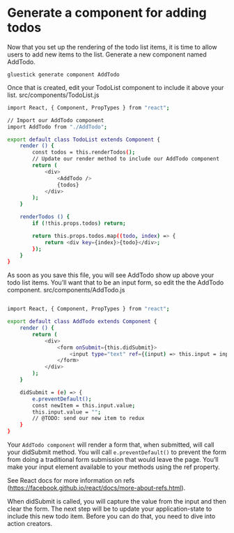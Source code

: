 # Generate a component for adding todos

Now that you set up the rendering of the todo list items, it is time to allow users to add new items to the list. Generate a new component named AddTodo.

```gluestick generate component AddTodo```


Once that is created, edit your TodoList component to include it above your list.
src/components/TodoList.js

```bash
import React, { Component, PropTypes } from "react";

// Import our AddTodo component
import AddTodo from "./AddTodo";

export default class TodoList extends Component {
    render () {
        const todos = this.renderTodos();
        // Update our render method to include our AddTodo component
        return (
            <div>
                <AddTodo />
                {todos}
            </div>
        );
    }

    renderTodos () {
        if (!this.props.todos) return;

        return this.props.todos.map((todo, index) => {
            return <div key={index}>{todo}</div>;
        });
    }
}
```

As soon as you save this file, you will see AddTodo show up above your todo list items. You’ll want that to be an input form, so edit the the AddTodo component.
src/components/AddTodo.js

```bash

import React, { Component, PropTypes } from "react";

export default class AddTodo extends Component {
    render () {
        return (
            <div>
                <form onSubmit={this.didSubmit}>
                    <input type="text" ref={(input) => this.input = input} />
                </form>
            </div>
        );
    }

    didSubmit = (e) => {
        e.preventDefault();
        const newItem = this.input.value;
        this.input.value = "";
        // @TODO: send our new item to redux
    }
}
```


Your ```AddTodo component``` will render a form that, when submitted, will call your didSubmit method. You will call ```e.preventDefault()``` to prevent the form from doing a traditional form submission that would leave the page. You’ll make your input element available to your methods using the ref property. 

See React docs for more information on refs (https://facebook.github.io/react/docs/more-about-refs.html).

 When didSubmit is called, you will capture the value from the input and then clear the form. The next step will be to update your application-state to include this new todo item. Before you can do that, you need to dive into action creators.




